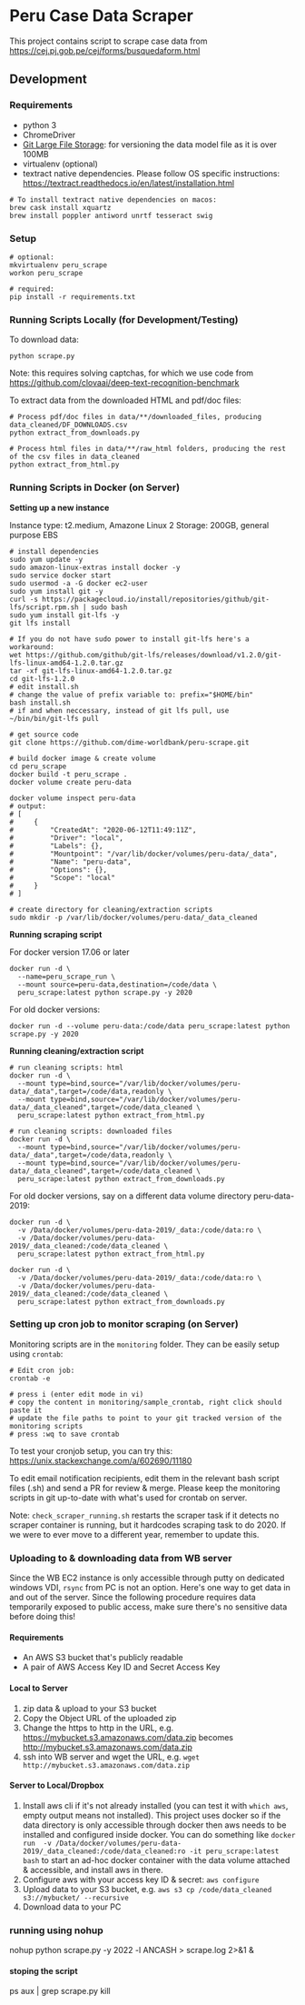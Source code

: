 # Peru Case Data Scraper

This project contains script to scrape case data from https://cej.pj.gob.pe/cej/forms/busquedaform.html

## Development

### Requirements

- python 3
- ChromeDriver
- [Git Large File Storage](https://git-lfs.github.com/): for versioning the data model file as it is over 100MB
- virtualenv (optional)
- textract native dependencies. Please follow OS specific instructions: https://textract.readthedocs.io/en/latest/installation.html

```
# To install textract native dependencies on macos:
brew cask install xquartz
brew install poppler antiword unrtf tesseract swig
```

### Setup

```
# optional:
mkvirtualenv peru_scrape
workon peru_scrape

# required:
pip install -r requirements.txt
```

### Running Scripts Locally (for Development/Testing)

To download data:

```
python scrape.py
```

Note: this requires solving captchas, for which we use code from https://github.com/clovaai/deep-text-recognition-benchmark

To extract data from the downloaded HTML and pdf/doc files:

```
# Process pdf/doc files in data/**/downloaded_files, producing data_cleaned/DF_DOWNLOADS.csv
python extract_from_downloads.py

# Process html files in data/**/raw_html folders, producing the rest of the csv files in data_cleaned
python extract_from_html.py
```

### Running Scripts in Docker (on Server)

**Setting up a new instance**

Instance type: t2.medium, Amazone Linux 2
Storage: 200GB, general purpose EBS

```
# install dependencies
sudo yum update -y
sudo amazon-linux-extras install docker -y
sudo service docker start
sudo usermod -a -G docker ec2-user
sudo yum install git -y
curl -s https://packagecloud.io/install/repositories/github/git-lfs/script.rpm.sh | sudo bash
sudo yum install git-lfs -y
git lfs install

# If you do not have sudo power to install git-lfs here's a workaround:
wet https://github.com/github/git-lfs/releases/download/v1.2.0/git-lfs-linux-amd64-1.2.0.tar.gz
tar -xf git-lfs-linux-amd64-1.2.0.tar.gz
cd git-lfs-1.2.0
# edit install.sh
# change the value of prefix variable to: prefix="$HOME/bin"
bash install.sh
# if and when neccessary, instead of git lfs pull, use
~/bin/bin/git-lfs pull

# get source code
git clone https://github.com/dime-worldbank/peru-scrape.git

# build docker image & create volume
cd peru_scrape
docker build -t peru_scrape .
docker volume create peru-data

docker volume inspect peru-data
# output:
# [
#     {
#         "CreatedAt": "2020-06-12T11:49:11Z",
#         "Driver": "local",
#         "Labels": {},
#         "Mountpoint": "/var/lib/docker/volumes/peru-data/_data",
#         "Name": "peru-data",
#         "Options": {},
#         "Scope": "local"
#     }
# ]

# create directory for cleaning/extraction scripts
sudo mkdir -p /var/lib/docker/volumes/peru-data/_data_cleaned
```

**Running scraping script**

For docker version 17.06 or later
```
docker run -d \
  --name=peru_scrape_run \
  --mount source=peru-data,destination=/code/data \
  peru_scrape:latest python scrape.py -y 2020
```

For old docker versions:
```
docker run -d --volume peru-data:/code/data peru_scrape:latest python scrape.py -y 2020
```


**Running cleaning/extraction script**

```
# run cleaning scripts: html
docker run -d \
  --mount type=bind,source="/var/lib/docker/volumes/peru-data/_data",target=/code/data,readonly \
  --mount type=bind,source="/var/lib/docker/volumes/peru-data/_data_cleaned",target=/code/data_cleaned \
  peru_scrape:latest python extract_from_html.py

# run cleaning scripts: downloaded files
docker run -d \
  --mount type=bind,source="/var/lib/docker/volumes/peru-data/_data",target=/code/data,readonly \
  --mount type=bind,source="/var/lib/docker/volumes/peru-data/_data_cleaned",target=/code/data_cleaned \
  peru_scrape:latest python extract_from_downloads.py
```

For old docker versions, say on a different data volume directory peru-data-2019:
```
docker run -d \
  -v /Data/docker/volumes/peru-data-2019/_data:/code/data:ro \
  -v /Data/docker/volumes/peru-data-2019/_data_cleaned:/code/data_cleaned \
  peru_scrape:latest python extract_from_html.py

docker run -d \
  -v /Data/docker/volumes/peru-data-2019/_data:/code/data:ro \
  -v /Data/docker/volumes/peru-data-2019/_data_cleaned:/code/data_cleaned \
  peru_scrape:latest python extract_from_downloads.py
```


### Setting up cron job to monitor scraping (on Server)

Monitoring scripts are in the `monitoring` folder. They can be easily setup using `crontab`:

```
# Edit cron job:
crontab -e

# press i (enter edit mode in vi)
# copy the content in monitoring/sample_crontab, right click should paste it
# update the file paths to point to your git tracked version of the monitoring scripts
# press :wq to save crontab
```

To test your cronjob setup, you can try this: https://unix.stackexchange.com/a/602690/11180

To edit email notification recipients, edit them in the relevant bash script files (.sh) and send a PR for review & merge.
Please keep the monitoring scripts in git up-to-date with what's used for crontab on server.

Note: `check_scraper_running.sh` restarts the scraper task if it detects no scraper container is running,
but it hardcodes scraping task to do 2020.
If we were to ever move to a different year, remember to update this.

### Uploading to & downloading data from WB server

Since the WB EC2 instance is only accessible through putty on dedicated windows VDI, `rsync` from PC is not an option.
Here's one way to get data in and out of the server.
Since the following procedure requires data temporarily exposed to public access, make sure there's no sensitive data before doing this!

#### Requirements

- An AWS S3 bucket that's publicly readable
- A pair of AWS Access Key ID and Secret Access Key

#### Local to Server

1. zip data & upload to your S3 bucket
2. Copy the Object URL of the uploaded zip
3. Change the https to http in the URL, e.g. https://mybucket.s3.amazonaws.com/data.zip becomes http://mybucket.s3.amazonaws.com/data.zip
4. ssh into WB server and wget the URL, e.g. `wget http://mybucket.s3.amazonaws.com/data.zip`

#### Server to Local/Dropbox

1. Install aws cli if it's not already installed (you can test it with `which aws`, empty output means not installed). This project uses docker so if the data directory is only accessible through docker then aws needs to be installed and configured inside docker. You can do something like `docker run  -v /Data/docker/volumes/peru-data-2019/_data_cleaned:/code/data_cleaned:ro -it peru_scrape:latest bash` to start an ad-hoc docker container with the data volume attached & accessible, and install aws in there.
2. Configure aws with your access key ID & secret: `aws configure`
3. Upload data to your S3 bucket, e.g. `aws s3 cp /code/data_cleaned s3://mybucket/ --recursive`
4. Download data to your PC

### running using nohup
nohup python scrape.py -y 2022 -l ANCASH > scrape.log 2>&1 &
#### stoping the script
ps aux | grep scrape.py 
kill <process id>